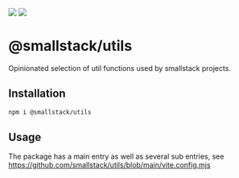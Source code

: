 <a href="https://codeclimate.com/github/smallstack/utils/test_coverage"><img src="https://api.codeclimate.com/v1/badges/de7330528594f3257561/test_coverage" /></a> <a href="https://codeclimate.com/github/smallstack/utils/maintainability"><img src="https://api.codeclimate.com/v1/badges/de7330528594f3257561/maintainability" /></a>

# @smallstack/utils
Opinionated selection of util functions used by smallstack projects.

## Installation
```bash
npm i @smallstack/utils
```

## Usage
The package has a main entry as well as several sub entries, see https://github.com/smallstack/utils/blob/main/vite.config.mjs

